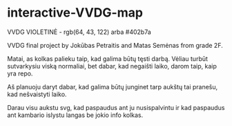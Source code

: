 # interactive-VVDG-map

VVDG VIOLETINĖ - rgb(64, 43, 122) arba #402b7a

VVDG final project by Jokūbas Petraitis and Matas Semėnas from grade 2F.

Matai, as kolkas palieku taip, kad galima būtų tęsti darbą. Vėliau turbūt sutvarkysiu viską normaliai, bet dabar, kad negaišti laiko, darom taip, kaip yra repo.

Aš planuoju daryt dabar, kad galima būtų junginet tarp aukštų tai pranešu, kad nešvaistyti laiko.

Darau visu aukstu svg, kad paspaudus ant ju nusispalvintu ir kad paspaudus ant kambario islystu langas be jokio info kolkas.
